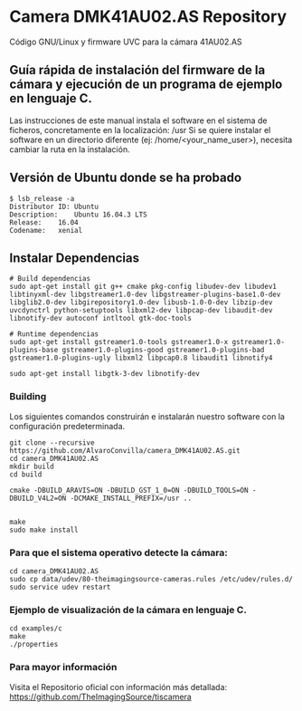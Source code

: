 # Camera DMK41AU02.AS Repository 
Código GNU/Linux y firmware UVC para la cámara 41AU02.AS

## Guía rápida de instalación del firmware de la cámara y ejecución de un programa de ejemplo en lenguaje C. 

Las instrucciones de este manual instala el software en el sistema de ficheros, concretamente en la localización: /usr
Si se quiere instalar el software en un directorio diferente (ej: /home/<your_name_user>), necesita cambiar la ruta en la instalación.

## Versión de Ubuntu donde se ha probado
```
$ lsb_release -a
Distributor ID:	Ubuntu
Description:	Ubuntu 16.04.3 LTS
Release:	16.04
Codename:	xenial
```
## Instalar Dependencias

```
# Build dependencias
sudo apt-get install git g++ cmake pkg-config libudev-dev libudev1 libtinyxml-dev libgstreamer1.0-dev libgstreamer-plugins-base1.0-dev libglib2.0-dev libgirepository1.0-dev libusb-1.0-0-dev libzip-dev uvcdynctrl python-setuptools libxml2-dev libpcap-dev libaudit-dev libnotify-dev autoconf intltool gtk-doc-tools

# Runtime dependencias
sudo apt-get install gstreamer1.0-tools gstreamer1.0-x gstreamer1.0-plugins-base gstreamer1.0-plugins-good gstreamer1.0-plugins-bad gstreamer1.0-plugins-ugly libxml2 libpcap0.8 libaudit1 libnotify4

sudo apt-get install libgtk-3-dev libnotify-dev
```

### Building

Los siguientes comandos construirán e instalarán nuestro software con la configuración predeterminada. 

```
git clone --recursive https://github.com/AlvaroConvilla/camera_DMK41AU02.AS.git
cd camera_DMK41AU02.AS
mkdir build
cd build

cmake -DBUILD_ARAVIS=ON -DBUILD_GST_1_0=ON -DBUILD_TOOLS=ON -DBUILD_V4L2=ON -DCMAKE_INSTALL_PREFIX=/usr ..


make
sudo make install
```
### Para que el sistema operativo detecte la cámara:
```
cd camera_DMK41AU02.AS
sudo cp data/udev/80-theimagingsource-cameras.rules /etc/udev/rules.d/
sudo service udev restart
```

### Ejemplo de visualización de la cámara en lenguaje C.
```
cd examples/c
make
./properties
```

### Para mayor información

Visita el Repositorio oficial con información más detallada: https://github.com/TheImagingSource/tiscamera